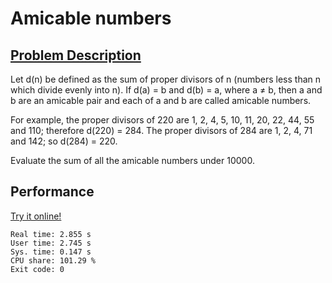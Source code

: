 # Amicable numbers

## [Problem Description](https://projecteuler.net/problem=21)

Let d(n) be defined as the sum of proper divisors of n (numbers less than n which divide evenly into n).
If d(a) = b and d(b) = a, where a ≠ b, then a and b are an amicable pair and each of a and b are called amicable numbers.

For example, the proper divisors of 220 are 1, 2, 4, 5, 10, 11, 20, 22, 44, 55 and 110; therefore d(220) = 284. The proper divisors of 284 are 1, 2, 4, 71 and 142; so d(284) = 220.

Evaluate the sum of all the amicable numbers under 10000.

## Performance

[Try it online!](https://tio.run/##jZLLasMwEEX3/ooJhVBTI1tdFpJdF4VCC12aEJxq0gr0CJLsepF/dyW/arspqcGLmTtz7rUsFLzmpmluVmlpTXrgKkVVAbbtiOFRalYKhFejDwJldk@B6QjAKydgvOJWG3tbJ6CSsYzh6xMVKNhswCtMP0Duq/M4ALv/EQzKVogDKetIs407mkA@Je/ia@Q/KKP@a5/2Kzm9kLoPyu2eK4cfaEKrUAxq2F5KHPK2GReovS3l6EQviYNVANMlOIbzFp65dYShQId951GVkoTlqaPPWkj@Xvjf6cc6Uh0OeOo2dx4@abWYqn@4YLWosLsbAJQQmvmnLXyQN2ewkOTIhfNHtJ5GWNM4HsZmeVGxKLzR0ws5lc5OriBpzaKm@QY)

```
Real time: 2.855 s
User time: 2.745 s
Sys. time: 0.147 s
CPU share: 101.29 %
Exit code: 0
```